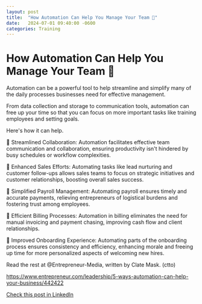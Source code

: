 ```yaml
---
layout: post
title:  "How Automation Can Help You Manage Your Team 🤖"
date:   2024-07-01 09:40:00 -0600
categories: Training
---
```


# How Automation Can Help You Manage Your Team 🤖 

Automation can be a powerful tool to help streamline and simplify many of the daily processes businesses need for effective management. 

From data collection and storage to communication tools, automation can free up your time so that you can focus on more important tasks like training employees and setting goals.

Here's how it can help.

📝 Streamlined Collaboration: Automation facilitates effective team communication and collaboration, ensuring productivity isn't hindered by busy schedules or workflow complexities.

📝 Enhanced Sales Efforts: Automating tasks like lead nurturing and customer follow-ups allows sales teams to focus on strategic initiatives and customer relationships, boosting overall sales success.

📝 Simplified Payroll Management: Automating payroll ensures timely and accurate payments, relieving entrepreneurs of logistical burdens and fostering trust among employees.

📝 Efficient Billing Processes: Automation in billing eliminates the need for manual invoicing and payment chasing, improving cash flow and client relationships.

📝 Improved Onboarding Experience: Automating parts of the onboarding process ensures consistency and efficiency, enhancing morale and freeing up time for more personalized aspects of welcoming new hires.

Read the rest at @Entrepreneur-Media, written by Clate Mask. (ctto)

https://www.entrepreneur.com/leadership/5-ways-automation-can-help-your-business/442422

[Check this post in LinkedIn](https://www.linkedin.com/posts/xmorera_5-ways-automation-can-help-your-business-activity-7213536854011166722-A-8H?utm_source=share&utm_medium=member_desktop)
